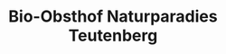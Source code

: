 ---
title: "Bio-Obsthof Naturparadies Teutenberg"
url: /moenchgut/bio-obsthof-naturparadies-teutenberg/
shop: Hofladen
---